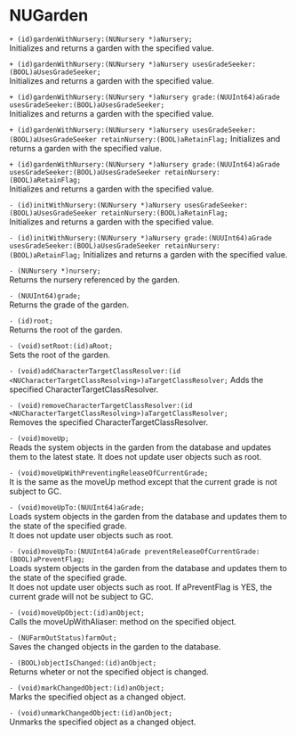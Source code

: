 # NUGarden

`+ (id)gardenWithNursery:(NUNursery *)aNursery;`  
Initializes and returns a garden with the specified value.

`+ (id)gardenWithNursery:(NUNursery *)aNursery usesGradeSeeker:(BOOL)aUsesGradeSeeker;`  
Initializes and returns a garden with the specified value.

`+ (id)gardenWithNursery:(NUNursery *)aNursery grade:(NUUInt64)aGrade usesGradeSeeker:(BOOL)aUsesGradeSeeker;	`  
Initializes and returns a garden with the specified value.

`+ (id)gardenWithNursery:(NUNursery *)aNursery usesGradeSeeker:(BOOL)aUsesGradeSeeker retainNursery:(BOOL)aRetainFlag;`
Initializes and returns a garden with the specified value.

`+ (id)gardenWithNursery:(NUNursery *)aNursery grade:(NUUInt64)aGrade usesGradeSeeker:(BOOL)aUsesGradeSeeker retainNursery:(BOOL)aRetainFlag;`  
Initializes and returns a garden with the specified value.

`- (id)initWithNursery:(NUNursery *)aNursery usesGradeSeeker:(BOOL)aUsesGradeSeeker retainNursery:(BOOL)aRetainFlag;`  
Initializes and returns a garden with the specified value.

`- (id)initWithNursery:(NUNursery *)aNursery grade:(NUUInt64)aGrade usesGradeSeeker:(BOOL)aUsesGradeSeeker retainNursery:(BOOL)aRetainFlag;`
Initializes and returns a garden with the specified value.

`- (NUNursery *)nursery;`  
Returns the nursery referenced by the garden.

`- (NUUInt64)grade;`  
Returns the grade of the garden.

`- (id)root;`  
Returns the root of the garden.

`- (void)setRoot:(id)aRoot;`  
Sets the root of the garden.

`- (void)addCharacterTargetClassResolver:(id <NUCharacterTargetClassResolving>)aTargetClassResolver;` 
Adds the specified CharacterTargetClassResolver.

`- (void)removeCharacterTargetClassResolver:(id <NUCharacterTargetClassResolving>)aTargetClassResolver;`  
Removes the specified CharacterTargetClassResolver.

`- (void)moveUp;`  
Reads the system objects in the garden from the database and updates them to the latest state.
It does not update user objects such as root.

`- (void)moveUpWithPreventingReleaseOfCurrentGrade;`  
It is the same as the moveUp method except that the current grade is not subject to GC.

`- (void)moveUpTo:(NUUInt64)aGrade;`  
Loads system objects in the garden from the database and updates them to the state of the specified grade.  
It does not update user objects such as root.

`- (void)moveUpTo:(NUUInt64)aGrade preventReleaseOfCurrentGrade:(BOOL)aPreventFlag;`  
Loads system objects in the garden from the database and updates them to the state of the specified grade.  
It does not update user objects such as root.
If aPreventFlag is YES, the current grade will not be subject to GC. 

`- (void)moveUpObject:(id)anObject;`  
Calls the moveUpWithAliaser: method on the specified object.

`- (NUFarmOutStatus)farmOut;`  
Saves the changed objects in the garden to the database.

`- (BOOL)objectIsChanged:(id)anObject;`  
Returns wheter or not the specified object is changed.

`- (void)markChangedObject:(id)anObject;`  
Marks the specified object as a changed object.

`- (void)unmarkChangedObject:(id)anObject;`  
Unmarks the specified object as a changed object.

